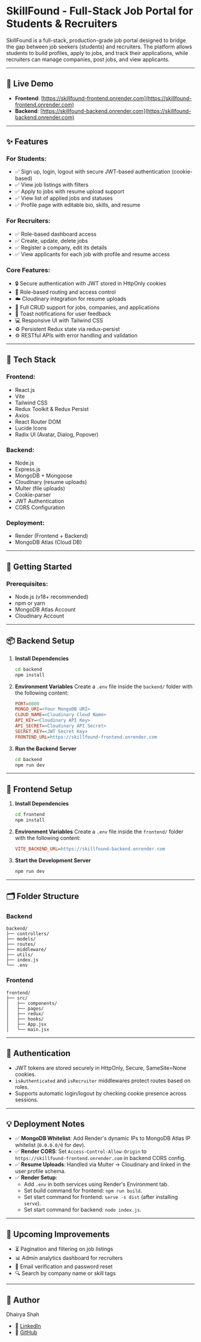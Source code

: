 # SkillFound - Full-Stack Job Portal for Students & Recruiters

SkillFound is a full-stack, production-grade job portal designed to bridge the gap between job seekers (students) and recruiters. The platform allows students to build profiles, apply to jobs, and track their applications, while recruiters can manage companies, post jobs, and view applicants.

---

## 🔗 Live Demo

- **Frontend**: [https://skillfound-frontend.onrender.com](https://skillfound-frontend.onrender.com)
- **Backend**: [https://skillfound-backend.onrender.com](https://skillfound-backend.onrender.com)

---

## ✨ Features

### For Students:
- ✅ Sign up, login, logout with secure JWT-based authentication (cookie-based)
- ✅ View job listings with filters
- ✅ Apply to jobs with resume upload support
- ✅ View list of applied jobs and statuses
- ✅ Profile page with editable bio, skills, and resume

### For Recruiters:
- ✅ Role-based dashboard access
- ✅ Create, update, delete jobs
- ✅ Register a company, edit its details
- ✅ View applicants for each job with profile and resume access

### Core Features:
- 🔒 Secure authentication with JWT stored in HttpOnly cookies
- 🛂 Role-based routing and access control
- ☁️ Cloudinary integration for resume uploads
- 🔁 Full CRUD support for jobs, companies, and applications
- 🔔 Toast notifications for user feedback
- 💻 Responsive UI with Tailwind CSS
- ♻️ Persistent Redux state via redux-persist
- ⚙️ RESTful APIs with error handling and validation

---

## 🧱 Tech Stack

### Frontend:
- React.js
- Vite
- Tailwind CSS
- Redux Toolkit & Redux Persist
- Axios
- React Router DOM
- Lucide Icons
- Radix UI (Avatar, Dialog, Popover)

### Backend:
- Node.js
- Express.js
- MongoDB + Mongoose
- Cloudinary (resume uploads)
- Multer (file uploads)
- Cookie-parser
- JWT Authentication
- CORS Configuration

### Deployment:
- Render (Frontend + Backend)
- MongoDB Atlas (Cloud DB)

---

## 🚀 Getting Started

### Prerequisites:
- Node.js (v18+ recommended)
- npm or yarn
- MongoDB Atlas Account
- Cloudinary Account

---

## 📦 Backend Setup

1. **Install Dependencies**
   ```bash
   cd backend
   npm install
   ```

2. **Environment Variables**
   Create a `.env` file inside the `backend/` folder with the following content:
   ```ini
   PORT=8000
   MONGO_URI=<Your MongoDB URI>
   CLOUD_NAME=<Cloudinary Cloud Name>
   API_KEY=<Cloudinary API Key>
   API_SECRET=<Cloudinary API Secret>
   SECRET_KEY=<JWT Secret Key>
   FRONTEND_URL=https://skillfound-frontend.onrender.com
   ```

3. **Run the Backend Server**
   ```bash
   cd backend
   npm run dev
   ```

---

## 🧩 Frontend Setup

1. **Install Dependencies**
   ```bash
   cd frontend
   npm install
   ```

2. **Environment Variables**
   Create a `.env` file inside the `frontend/` folder with the following content:
   ```ini
   VITE_BACKEND_URL=https://skillfound-backend.onrender.com
   ```

3. **Start the Development Server**
   ```bash
   npm run dev
   ```

---

## 🗂️ Folder Structure

### Backend
```
backend/
├── controllers/
├── models/
├── routes/
├── middleware/
├── utils/
├── index.js
└── .env
```

### Frontend
```
frontend/
├── src/
│   ├── components/
│   ├── pages/
│   ├── redux/
│   ├── hooks/
│   ├── App.jsx
│   └── main.jsx
```

---

## 🔐 Authentication
- JWT tokens are stored securely in HttpOnly, Secure, SameSite=None cookies.
- `isAuthenticated` and `isRecruiter` middlewares protect routes based on roles.
- Supports automatic login/logout by checking cookie presence across sessions.

---

## 💡 Deployment Notes
- ✅ **MongoDB Whitelist**: Add Render's dynamic IPs to MongoDB Atlas IP whitelist (`0.0.0.0/0` for dev).
- ✅ **Render CORS**: Set `Access-Control-Allow-Origin` to `https://skillfound-frontend.onrender.com` in backend CORS config.
- ✅ **Resume Uploads**: Handled via Multer → Cloudinary and linked in the user profile schema.
- ✅ **Render Setup**:
  - Add `.env` in both services using Render's Environment tab.
  - Set build command for frontend: `npm run build`.
  - Set start command for frontend: `serve -s dist` (after installing `serve`).
  - Set start command for backend: `node index.js`.

---

## 📅 Upcoming Improvements
- ⏳ Pagination and filtering on job listings
- 📊 Admin analytics dashboard for recruiters
- 📧 Email verification and password reset
- 🔍 Search by company name or skill tags

---

## 👤 Author
Dhairya Shah  
- 🔗 [LinkedIn](#)  
- 🔗 [GitHub](#)